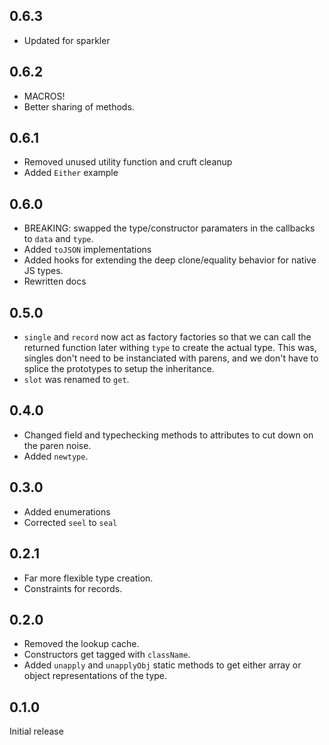 ## 0.6.3

* Updated for sparkler

## 0.6.2

* MACROS!
* Better sharing of methods.

## 0.6.1

* Removed unused utility function and cruft cleanup
* Added `Either` example

## 0.6.0

* BREAKING: swapped the type/constructor paramaters in the callbacks to
`data` and `type`.
* Added `toJSON` implementations
* Added hooks for extending the deep clone/equality behavior for native
JS types.
* Rewritten docs

## 0.5.0

* `single` and `record` now act as factory factories so that we can call the
returned function later withing `type` to create the actual type. This was,
singles don't need to be instanciated with parens, and we don't have to splice
the prototypes to setup the inheritance.
* `slot` was renamed to `get`.

## 0.4.0

* Changed field and typechecking methods to attributes to cut down on the
paren noise.
* Added `newtype`.

## 0.3.0

* Added enumerations
* Corrected `seel` to `seal`

## 0.2.1

* Far more flexible type creation.
* Constraints for records.

## 0.2.0

* Removed the lookup cache.
* Constructors get tagged with `className`.
* Added `unapply` and `unapplyObj` static methods to get either array or object
representations of the type.

## 0.1.0

Initial release
